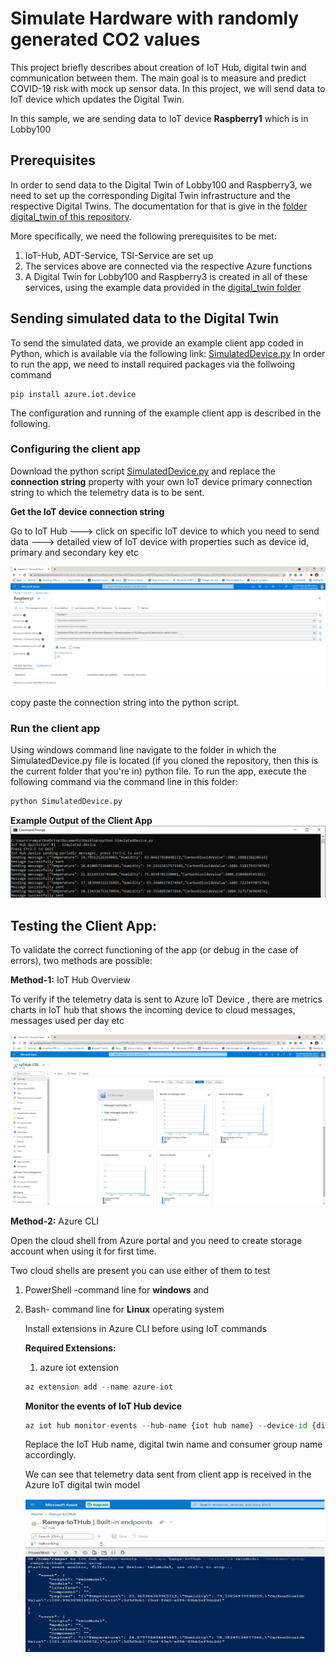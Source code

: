 # Simulate Hardware with randomly generated CO2 values

This project briefly describes about creation of IoT Hub, digital twin and communication between them. The main goal is to measure and predict COVID-19 risk with mock up sensor data. In this project, we will send data to IoT device which updates the Digital Twin.

In this sample, we are sending data to IoT device **Raspberry1** which is in Lobby100
## Prerequisites

In order to send data to the Digital Twin of Lobby100 and Raspberry3, we need to set up the corresponding Digital Twin infrastructure and the respective Digital Twins. The documentation for that is give in the [folder digital_twin of this repository](https://github.com/derlehner/DigitalTwin_Airquality_For_Covid_Risk_Assessment/blob/development/digital_twin).

More specifically, we need the following prerequisites to be met:
1. IoT-Hub, ADT-Service, TSI-Service are set up
2. The services above are connected via the respective Azure functions
3. A Digital Twin for Lobby100 and Raspberry3 is created in all of these services, using the example data provided in the [digital_twin folder](https://github.com/derlehner/DigitalTwin_Airquality_For_Covid_Risk_Assessment/blob/development/digital_twin)

## Sending simulated data to the Digital Twin
To send the simulated data, we provide an example client app coded in Python, which is available via the following link: [SimulatedDevice.py](https://github.com/derlehner/DigitalTwin_Airquality_For_Covid_Risk_Assessment/blob/development/physical_twin/simulated_hardware/SimulatedDevice.py)
In order to run the app, we need to install required packages via the follwoing command
```
pip install azure.iot.device
```

The configuration and running of the example client app is described in the following.

### Configuring the client app

Download the python script [SimulatedDevice.py](./SimulateDevice.py) and replace the **connection string** property with your own IoT device primary connection string to which the telemetry data is to be sent.

**Get the IoT device connection string**

Go to IoT Hub ---> click on specific IoT device to which you need to send data ---> detailed view of IoT device with properties such as device id, primary and secondary key etc

![IoTconnectionstring](./images/IotDevicePrimaryConnString.png)

copy paste the connection string into the python script.

### Run the client app

Using windows command line navigate to the folder in which the SimulatedDevice.py file is located (if you cloned the repository, then this is the current folder that you're in) python file. To run the app, execute the following command via the command line in this folder:
```python
python SimulatedDevice.py
```
**Example Output of the Client App**
![outputClientApp](./images/SimulatedData_To_IoTDevice1.png)



## Testing the Client App:
To validate the correct functioning of the app (or debug in the case of errors), two methods are possible:

**Method-1:** IoT Hub Overview

To verify if the telemetry data is sent to Azure IoT Device , there are metrics charts in IoT hub that shows the incoming device to cloud messages, messages used per day etc

![outputIoTOverview](./images/DataReceived_IotHub.PNG)



**Method-2:** Azure CLI

Open the cloud shell from Azure portal and you need to create storage account when using it for first time.

Two cloud shells are present you can use either of them to test

1. PowerShell -command line for **windows** and 

2. Bash- command line for **Linux** operating system

   Install extensions in Azure CLI before using IoT commands

   **Required Extensions:**

   1. azure iot extension

   ```python
   az extension add --name azure-iot
   ```

   **Monitor the events of IoT Hub device**

   ```python
   az iot hub monitor-events --hub-name {iot hub name} --device-id {digital twin name} --consumer-group {consumer group name of iot hub events}
   ```

   Replace the IoT Hub name, digital twin name and consumer group name accordingly.

   We can see that telemetry data sent from client app is received in the Azure IoT digital twin model

   ![outputAzureCLI](./images/08.jpg)



